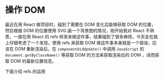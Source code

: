 # 操作 DOM

最近在用 React 做项目时，碰到了需要在 DOM 变化后能够获取 DOM 的位置，然后根据 DOM 的位置使用 SVG 画一个背景图的情况，刚开始我对 React 不熟悉，一直在用 React 的 refs 转发来做这件事，结果碰到了很多麻烦，今天走在路上仔细考虑了一个发现，使用 refs 来获取 DOM 做这件事本身就是一个错误，应该在 DOM 重新渲染后，在 `componentDidUpdate()` 中调用 `JavaScript` 的 `document.getByClassName()` 等获取 DOM 的方法来获取渲染后的 DOM ，进而获取 DOM 的最新位置信息。

下面介绍 refs 的运用